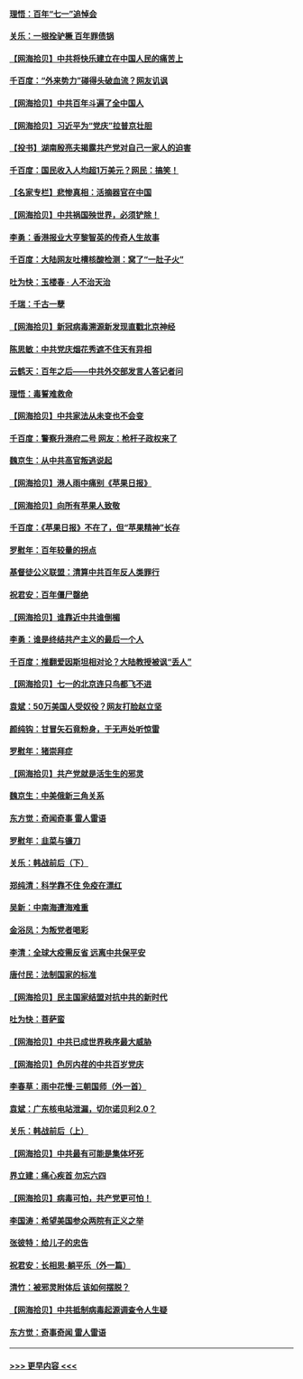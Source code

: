 #### [理悟：百年“七一”追悼会](../pages/nsc993/n13066106.md?t=07041301) 
#### [关乐：一根拴驴橛 百年罪债锅](../pages/nsc993/n13066089.md?t=07041301) 
#### [【网海拾贝】中共将快乐建立在中国人民的痛苦上](../pages/nsc993/n13064939.md?t=07041301) 
#### [千百度：“外来势力”碰得头破血流？网友讥讽](../pages/nsc993/n13064878.md?t=07041301) 
#### [【网海拾贝】中共百年斗遍了全中国人](../pages/nsc993/n13060020.md?t=07041301) 
#### [【网海拾贝】习近平为“党庆”拉普京壮胆](../pages/nsc993/n13057781.md?t=07041301) 
#### [【投书】湖南殷亮夫揭露共产党对自己一家人的迫害](../pages/nsc993/n13057744.md?t=07041301) 
#### [千百度：国民收入人均超1万美元？网民：搞笑！](../pages/nsc993/n13057692.md?t=07041301) 
#### [【名家专栏】悲惨真相：活摘器官在中国](../pages/nsc993/n13056611.md?t=07041301) 
#### [【网海拾贝】中共祸国殃世界，必须铲除！](../pages/nsc993/n13056011.md?t=07041301) 
#### [李勇：香港报业大亨黎智英的传奇人生故事](../pages/nsc993/n13055258.md?t=07041301) 
#### [千百度：大陆网友吐槽核酸检测：窝了“一肚子火”](../pages/nsc993/n13055194.md?t=07041301) 
#### [吐为快：玉楼春 · 人不治天治](../pages/nsc993/n13054028.md?t=07041301) 
#### [千瑞：千古一孽](../pages/nsc993/n13054016.md?t=07041301) 
#### [【网海拾贝】新冠病毒溯源新发现直戳北京神经](../pages/nsc993/n13052425.md?t=07041301) 
#### [陈思敏：中共党庆烟花秀遮不住天有异相](../pages/nsc993/n13052020.md?t=07041301) 
#### [云鹤天：百年之后——中共外交部发言人答记者问](../pages/nsc993/n13051604.md?t=07041301) 
#### [理悟：毒誓难救命](../pages/nsc993/n13051601.md?t=07041301) 
#### [【网海拾贝】中共家法从未变也不会变](../pages/nsc993/n13050366.md?t=07041301) 
#### [千百度：警察升港府二号 网友：枪杆子政权来了](../pages/nsc993/n13050261.md?t=07041301) 
#### [魏京生：从中共高官叛逃说起](../pages/nsc993/n13048997.md?t=07041301) 
#### [【网海拾贝】港人雨中痛别《苹果日报》](../pages/nsc993/n13048941.md?t=07041301) 
#### [【网海拾贝】向所有苹果人致敬](../pages/nsc993/n13046795.md?t=07041301) 
#### [千百度：《苹果日报》不在了，但“苹果精神”长存](../pages/nsc993/n13046703.md?t=07041301) 
#### [罗慰年：百年较量的拐点](../pages/nsc993/n13046542.md?t=07041301) 
#### [基督徒公义联盟：清算中共百年反人类罪行](../pages/nsc993/n13046499.md?t=07041301) 
#### [祝君安：百年僵尸罄绝](../pages/nsc993/n13045595.md?t=07041301) 
#### [【网海拾贝】谁靠近中共谁倒楣](../pages/nsc993/n13044667.md?t=07041301) 
#### [李勇：谁是终结共产主义的最后一个人](../pages/nsc993/n13044397.md?t=07041301) 
#### [千百度：推翻爱因斯坦相对论？大陆教授被讽“丢人”](../pages/nsc993/n13043908.md?t=07041301) 
#### [【网海拾贝】七一的北京连只鸟都飞不进](../pages/nsc993/n13041377.md?t=07041301) 
#### [袁斌：50万美国人受奴役？网友打脸赵立坚](../pages/nsc993/n13041330.md?t=07041301) 
#### [颜纯钩：甘冒矢石竟粉身，于无声处听惊雷](../pages/nsc993/n13041140.md?t=07041301) 
#### [罗慰年：猪崇拜症](../pages/nsc993/n13041071.md?t=07041301) 
#### [【网海拾贝】共产党就是活生生的邪灵](../pages/nsc993/n13036627.md?t=07041301) 
#### [魏京生：中美俄新三角关系](../pages/nsc993/n13035986.md?t=07041301) 
#### [东方觉：奇闻奇事 雷人雷语](../pages/nsc993/n13035878.md?t=07041301) 
#### [罗慰年：韭菜与镰刀](../pages/nsc993/n13034374.md?t=07041301) 
#### [关乐：韩战前后（下）](../pages/nsc993/n13034113.md?t=07041301) 
#### [郑纯清：科学靠不住 免疫在漂红](../pages/nsc993/n13034093.md?t=07041301) 
#### [吴新：中南海遭海难重](../pages/nsc993/n13034084.md?t=07041301) 
#### [金浴凤：为叛党者喝彩](../pages/nsc993/n13034058.md?t=07041301) 
#### [李清：全球大疫需反省 远离中共保平安](../pages/nsc993/n13033784.md?t=07041301) 
#### [唐付民：法制国家的标准](../pages/nsc993/n13032944.md?t=07041301) 
#### [【网海拾贝】民主国家结盟对抗中共的新时代](../pages/nsc993/n13031717.md?t=07041301) 
#### [吐为快：菩萨蛮](../pages/nsc993/n13030033.md?t=07041301) 
#### [【网海拾贝】中共已成世界秩序最大威胁](../pages/nsc993/n13028138.md?t=07041301) 
#### [【网海拾贝】色厉内荏的中共百岁党庆](../pages/nsc993/n13025582.md?t=07041301) 
#### [李春草：雨中花慢‧三朝国师（外一首）](../pages/nsc993/n13025567.md?t=07041301) 
#### [袁斌：广东核电站泄漏，切尔诺贝利2.0？](../pages/nsc993/n13025475.md?t=07041301) 
#### [关乐：韩战前后（上）](../pages/nsc993/n13025387.md?t=07041301) 
#### [【网海拾贝】中共最有可能是集体坏死](../pages/nsc993/n13023101.md?t=07041301) 
#### [界立建：痛心疾首 勿忘六四](../pages/nsc993/n13022339.md?t=07041301) 
#### [【网海拾贝】病毒可怕，共产党更可怕！](../pages/nsc993/n13020728.md?t=07041301) 
#### [李国涛：希望美国参众两院有正义之举](../pages/nsc993/n13020674.md?t=07041301) 
#### [张彼特：给儿子的忠告](../pages/nsc993/n13018934.md?t=07041301) 
#### [祝君安：长相思‧躺平乐（外一篇）](../pages/nsc993/n13018923.md?t=07041301) 
#### [清竹：被邪灵附体后 该如何摆脱？](../pages/nsc993/n13018877.md?t=07041301) 
#### [【网海拾贝】中共抵制病毒起源调查令人生疑](../pages/nsc993/n13017785.md?t=07041301) 
#### [东方觉：奇事奇闻 雷人雷语](../pages/nsc993/n13017577.md?t=07041301) 

----
#### [ >>> 更早内容 <<< ](../indexes/nsc993-earlier.md)
